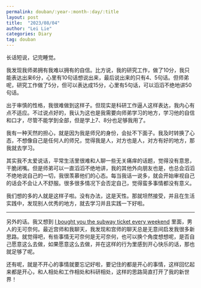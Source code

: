 ```yaml
---
permalink: douban/:year-:month-:day/:title
layout: post
title:  "2023/08/04"
author: "Lei Lie"
categories: Diary
tag: douban 
---
```


长话短说，记完睡觉。

我发现我师弟拥有我难以拥有的自信。比方说，我的研究工作，做了10分，我只能表达出来6分，心里有10句话想说出来，最后说出来的只有4、5句话。但师弟呢，研究工作做了5分，但可以表达成15分，心里有5句话，可以滔滔不绝地讲50句话。

出于审慎的性格，我很难做到这样子。但现实是科研工作逼人这样表达，我内心有点不适应。不过说点好的，我认为这也是我需要向师弟学习的地方，学习他的自信和口才，尽管不能学到全部，但是学上7、8分也足够我用了。

我有一种天然的担心，就是因为我是师兄的身份，会扯不下面子。我及时转换了心态，不想像自己是任何人的师兄，觉得我是人，对方也是人，对方有好的地方，那我就去学习。

其实我不太爱说话，平常生活里很难和人聊一些无关痛痒的话题，觉得没有意思，干脆闭嘴。但是师弟可以一直滔滔不绝地讲，我的其他外向朋友也是，也总会滔滔不绝地说自己的一切，我很羡慕他们的心态。每当我话一说多，就会开始审视自己的话会不会让人不舒服。很多很多情况下会否定自己，觉得蛮多事情都没有意义。

我们想的多的人就是这样子啦。没有办法，这是天性。那就坦然接受，并且在生活实践中，发现别人优秀的地方，就去学习并且实践一下好啦。

---

另外的话。我又想到 [I bought you the subway ticket every weekend](https://leilie.top/douban/2023-07-02/Diary) 里面，男人的无可奈何。最近宫师和我聊天，我发现和宫师的聊天总是无意间启发我很多新思路。就觉得吧，有些事情无可奈何是无可奈何，也可以换个角度想想呢，是否自己愿意这么去做，如果愿意这么去做，并在这样的行为里感到开心快乐的话，那也就足够了呢。

还有呢，就是不开心的事情就要忘记好啦，要记住的都是开心的事情，这样回忆起来都是开心，和人相处和工作相处和科研相处，这样的思路简直打开了我的新世界！